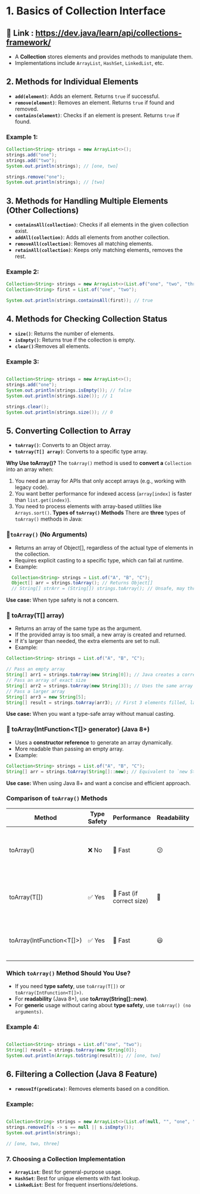# 1. Basics of Collection Interface

## 🔹 Link : <https://dev.java/learn/api/collections-framework/>

- A **Collection** stores elements and provides methods to manipulate them.
- Implementations include `ArrayList`, `HashSet`, `LinkedList`, etc.

## 2. Methods for Individual Elements

- **`add(element)`**: Adds an element. Returns `true` if successful.
- **`remove(element)`**: Removes an element. Returns `true` if found and removed.
- **`contains(element)`**: Checks if an element is present. Returns `true` if found.

### **Example 1:**

```java
Collection<String> strings = new ArrayList<>();
strings.add("one");
strings.add("two");
System.out.println(strings); // [one, two]

strings.remove("one");
System.out.println(strings); // [two]
```

## 3. Methods for Handling Multiple Elements (Other Collections)

- **`containsAll(collection)`**: Checks if all elements in the given collection exist.
- **`addAll(collection)`**: Adds all elements from another collection.
- **`removeAll(collection)`**: Removes all matching elements.
- **`retainAll(collection)`**: Keeps only matching elements, removes the rest.

### **Example 2:**

```java
Collection<String> strings = new ArrayList<>(List.of("one", "two", "three"));
Collection<String> first = List.of("one", "two");

System.out.println(strings.containsAll(first)); // true
```

## 4. Methods for Checking Collection Status

- **`size()`**: Returns the number of elements.
- **`isEmpty()`**: Returns true if the collection is empty.
- **`clear()`**:Removes all elements.

### **Example 3:**

```java

Collection<String> strings = new ArrayList<>();
strings.add("one");
System.out.println(strings.isEmpty()); // false
System.out.println(strings.size()); // 1

strings.clear();
System.out.println(strings.size()); // 0
```

## 5. Converting Collection to Array

- **`toArray()`**: Converts to an Object array.
- **`toArray(T[] array)`**: Converts to a specific type array.

**Why Use toArray()?**
The `toArray()` method is used to **convert a** `Collection` into an array when:

1. You need an array for APIs that only accept arrays (e.g., working with legacy code).
2. You want better performance for indexed access (`array[index]` is faster than `list.get(index)`).
3. You need to process elements with array-based utilities like `Arrays.sort()`.
   **Types of `toArray()` Methods**
   There are **three** types of `toArray()` methods in Java:

### 🔹`toArray()` (No Arguments)

- Returns an array of Object[], regardless of the actual type of elements in the collection.
- Requires explicit casting to a specific type, which can fail at runtime.
- Example:

```java
  Collection<String> strings = List.of("A", "B", "C");
  Object[] arr = strings.toArray(); // Returns Object[]
  // String[] strArr = (String[]) strings.toArray(); // Unsafe, may throw ClassCastException
```

**Use case:** When type safety is not a concern.

### 🔹 toArray(T[] array)

- Returns an array of the same type as the argument.
- If the provided array is too small, a new array is created and returned.
- If it's larger than needed, the extra elements are set to null.
- Example:

```java
Collection<String> strings = List.of("A", "B", "C");

// Pass an empty array
String[] arr1 = strings.toArray(new String[0]); // Java creates a correctly sized array
// Pass an array of exact size
String[] arr2 = strings.toArray(new String[3]); // Uses the same array
// Pass a larger array
String[] arr3 = new String[5];
String[] result = strings.toArray(arr3); // First 3 elements filled, last 2 are null
```

**Use case:** When you want a type-safe array without manual casting.

### 🔹 toArray(IntFunction<T[]> generator) (Java 8+)

- Uses a **constructor reference** to generate an array dynamically.
- More readable than passing an empty array.
- Example:

```java
Collection<String> strings = List.of("A", "B", "C");
String[] arr = strings.toArray(String[]::new); // Equivalent to `new String[size]`
```

**Use case:** When using Java 8+ and want a concise and efficient approach.

### Comparison of `toArray()` Methods

| Method                    | Type Safety | Performance               | Readability | Use Case                             |
| ------------------------- | ----------- | ------------------------- | ----------- | ------------------------------------ |
| toArray()                 | ❌ No       | 🚀 Fast                   | 😕          | Low When type safety is not required |
| toArray(T[])              | ✅ Yes      | 🚀 Fast (if correct size) | 🙂          | Decent When needing a specific type  |
| toArray(IntFunction<T[]>) | ✅ Yes      | 🚀 Fast                   | 😃          | High Java 8+ for cleaner syntax      |

### Which `toArray()` Method Should You Use?

- If you need **type safety**, use `toArray(T[])` or `toArray(IntFunction<T[]>)`.
- For **readability** (Java 8+), use **toArray(String[]::new)**.
- For **generic** usage without caring about **type safety**, use `toArray() (no arguments)`.

### **Example 4:**

```java

Collection<String> strings = List.of("one", "two");
String[] result = strings.toArray(new String[0]);
System.out.println(Arrays.toString(result)); // [one, two]
```

## 6. Filtering a Collection (Java 8 Feature)

- **`removeIf(predicate)`**: Removes elements based on a condition.

### **Example:**

```java

Collection<String> strings = new ArrayList<>(List.of(null, "", "one", "two", "three", null));
strings.removeIf(s -> s == null || s.isEmpty());
System.out.println(strings);

// [one, two, three]
```

### 7. Choosing a Collection Implementation

- **`ArrayList`**: Best for general-purpose usage.
- **`HashSet`**: Best for unique elements with fast lookup.
- **`LinkedList`**: Best for frequent insertions/deletions.

